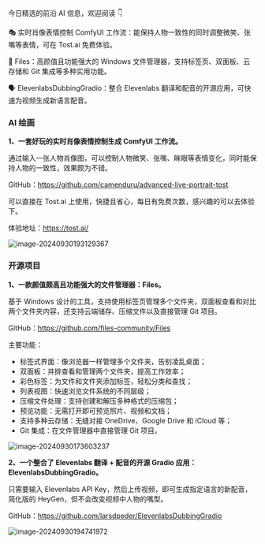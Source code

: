 今日精选的前沿 AI 信息，欢迎阅读 👇

🎭 实时肖像表情控制 ComfyUI 工作流：能保持人物一致性的同时调整微笑、张嘴等表情，可在 Tost.ai 免费体验。

📁 Files：高颜值且功能强大的 Windows 文件管理器，支持标签页、双面板、云存储和 Git 集成等多种实用功能。

🗣️ ElevenlabsDubbingGradio：整合 Elevenlabs 翻译和配音的开源应用，可快速为视频生成新语言配音。

### AI 绘画

**1、一套好玩的实时肖像表情控制生成 ComfyUI 工作流。**

通过输入一张人物肖像图，可以控制人物微笑、张嘴、眯眼等表情变化，同时能保持人物的一致性，效果颇为不错。

GitHub：https://github.com/camenduru/advanced-live-portrait-tost

可以直接在 Tost.ai 上使用，快捷且省心，每日有免费次数，感兴趣的可以去体验下。

体验地址：https://tost.ai/

![image-20240930193129367](https://cdn.jsdelivr.net/gh/freelander/oss@master/ai-daily/2024-09-30/image-20240930193129367.png)





### 开源项目

**1、一款颜值颇高且功能强大的文件管理器：Files。**

基于 Windows 设计的工具，支持使用标签页管理多个文件夹，双面板查看和对比两个文件夹内容，还支持云端储存、压缩文件以及直接管理 Git 项目。

GitHub：https://github.com/files-community/Files

主要功能：

- 标签式界面：像浏览器一样管理多个文件夹，告别凌乱桌面；
- 双面板：并排查看和管理两个文件夹，提高工作效率；
- 彩色标签：为文件和文件夹添加标签，轻松分类和查找；
- 列表视图：快速浏览文件系统的不同层级；
- 压缩文件处理：支持创建和解压多种格式的压缩包；
- 预览功能：无需打开即可预览照片、视频和文档；
- 支持多种云存储：无缝对接 OneDrive、Google Drive 和 iCloud 等；
- Git 集成：在文件管理器中直接管理 Git 项目。

![image-20240930173603237](https://cdn.jsdelivr.net/gh/freelander/oss@master/ai-daily/2024-09-30/image-20240930173603237.png)

**2、一个整合了 Elevenlabs 翻译 + 配音的开源 Gradio 应用：ElevenlabsDubbingGradio。**

只需要输入 Elevenlabs API Key，然后上传视频，即可生成指定语言的新配音，简化版的 HeyGen，但不会改变视频中人物的嘴型。

GitHub：https://github.com/larsdpeder/ElevenlabsDubbingGradio

![image-20240930194741972](https://cdn.jsdelivr.net/gh/freelander/oss@master/ai-daily/2024-09-30/image-20240930194741972.png)